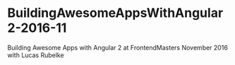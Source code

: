 # BuildingAwesomeAppsWithAngular2-2016-11
Building Awesome Apps with Angular 2 at FrontendMasters November 2016 with Lucas Rubelke
